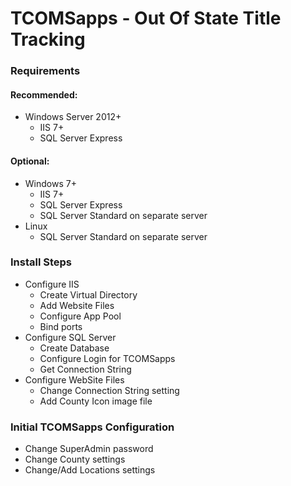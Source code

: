 # TCOMSapps - Out Of State Title Tracking

### Requirements

 #### Recommended:
 * Windows Server 2012+ 
   * IIS 7+ 
   * SQL Server Express
 
 #### Optional:
 * Windows 7+
   * IIS 7+
   * SQL Server Express
   * SQL Server Standard on separate server
 * Linux
   * SQL Server Standard on separate server
  
### Install Steps

* Configure IIS  
  * Create Virtual Directory  
  * Add Website Files
  * Configure App Pool
  * Bind ports
* Configure SQL Server
  * Create Database
  * Configure Login for TCOMSapps
  * Get Connection String
* Configure WebSite Files
  * Change Connection String setting
  * Add County Icon image file
  
### Initial TCOMSapps Configuration
* Change SuperAdmin password
* Change County settings
* Change/Add Locations settings	
